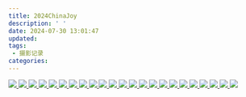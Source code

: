 ```yaml
---
title: 2024ChinaJoy
description: ' '
date: 2024-07-30 13:01:47
updated:
tags:
 - 摄影记录
categories:
---
```


<div id="lightgallery">
    <a href="https://pub-fc357e9fb3f444e694b227ed64be66b9.r2.dev/2024ChinaJoy/DSC_0014.JPG" data-lg-size="4608-3072">
        <img src="https://pub-fc357e9fb3f444e694b227ed64be66b9.r2.dev/2024ChinaJoy/DSC_0014.JPG" />
    </a>
    <a href="https://pub-fc357e9fb3f444e694b227ed64be66b9.r2.dev/2024ChinaJoy/DSC_0017.JPG" data-lg-size="4608-3072">
        <img src="https://pub-fc357e9fb3f444e694b227ed64be66b9.r2.dev/2024ChinaJoy/DSC_0017.JPG" />
    </a>
    <a href="https://pub-fc357e9fb3f444e694b227ed64be66b9.r2.dev/2024ChinaJoy/DSC_0018.JPG" data-lg-size="4608-3072">
        <img src="https://pub-fc357e9fb3f444e694b227ed64be66b9.r2.dev/2024ChinaJoy/DSC_0018.JPG" />
    </a>
	<a href="https://pub-fc357e9fb3f444e694b227ed64be66b9.r2.dev/2024ChinaJoy/DSC_0032.JPG" data-lg-size="3072-4608">
        <img src="https://pub-fc357e9fb3f444e694b227ed64be66b9.r2.dev/2024ChinaJoy/DSC_0032.JPG" />
    </a>
	<a href="https://pub-fc357e9fb3f444e694b227ed64be66b9.r2.dev/2024ChinaJoy/DSC_0098.JPG" data-lg-size="3072-4608">
        <img src="https://pub-fc357e9fb3f444e694b227ed64be66b9.r2.dev/2024ChinaJoy/DSC_0098.JPG" />
    </a>
	<a href="https://pub-fc357e9fb3f444e694b227ed64be66b9.r2.dev/2024ChinaJoy/DSC_0103.JPG" data-lg-size="3072-4608">
        <img src="https://pub-fc357e9fb3f444e694b227ed64be66b9.r2.dev/2024ChinaJoy/DSC_0103.JPG" />
    </a>
	<a href="https://pub-fc357e9fb3f444e694b227ed64be66b9.r2.dev/2024ChinaJoy/DSC_0105.JPG" data-lg-size="3072-4608">
        <img src="https://pub-fc357e9fb3f444e694b227ed64be66b9.r2.dev/2024ChinaJoy/DSC_0105.JPG" />
    </a>
	<a href="https://pub-fc357e9fb3f444e694b227ed64be66b9.r2.dev/2024ChinaJoy/DSC_0112.JPG" data-lg-size="3072-4608">
        <img src="https://pub-fc357e9fb3f444e694b227ed64be66b9.r2.dev/2024ChinaJoy/DSC_0112.JPG" />
    </a>
	<a href="https://pub-fc357e9fb3f444e694b227ed64be66b9.r2.dev/2024ChinaJoy/DSC_0119.JPG" data-lg-size="3072-4608">
        <img src="https://pub-fc357e9fb3f444e694b227ed64be66b9.r2.dev/2024ChinaJoy/DSC_0119.JPG" />
    </a>
	<a href="https://pub-fc357e9fb3f444e694b227ed64be66b9.r2.dev/2024ChinaJoy/DSC_0120.JPG" data-lg-size="3072-4608">
        <img src="https://pub-fc357e9fb3f444e694b227ed64be66b9.r2.dev/2024ChinaJoy/DSC_0120.JPG" />
    </a>
	<a href="https://pub-fc357e9fb3f444e694b227ed64be66b9.r2.dev/2024ChinaJoy/DSC_0139.JPG" data-lg-size="3072-4608">
        <img src="https://pub-fc357e9fb3f444e694b227ed64be66b9.r2.dev/2024ChinaJoy/DSC_0139.JPG" />
    </a>
	<a href="https://pub-fc357e9fb3f444e694b227ed64be66b9.r2.dev/2024ChinaJoy/DSC_0152.JPG" data-lg-size="3072-4608">
        <img src="https://pub-fc357e9fb3f444e694b227ed64be66b9.r2.dev/2024ChinaJoy/DSC_0152.JPG" />
    </a>
	<a href="https://pub-fc357e9fb3f444e694b227ed64be66b9.r2.dev/2024ChinaJoy/DSC_0160.JPG" data-lg-size="3072-4608">
        <img src="https://pub-fc357e9fb3f444e694b227ed64be66b9.r2.dev/2024ChinaJoy/DSC_0160.JPG" />
    </a>
	<a href="https://pub-fc357e9fb3f444e694b227ed64be66b9.r2.dev/2024ChinaJoy/DSC_0178.JPG" data-lg-size="3072-4608">
        <img src="https://pub-fc357e9fb3f444e694b227ed64be66b9.r2.dev/2024ChinaJoy/DSC_0178.JPG" />
    </a>
	<a href="https://pub-fc357e9fb3f444e694b227ed64be66b9.r2.dev/2024ChinaJoy/DSC_0237.JPG" data-lg-size="3072-4608">
        <img src="https://pub-fc357e9fb3f444e694b227ed64be66b9.r2.dev/2024ChinaJoy/DSC_0237.JPG" />
    </a>
	<a href="https://pub-fc357e9fb3f444e694b227ed64be66b9.r2.dev/2024ChinaJoy/DSC_0243.JPG" data-lg-size="3072-4608">
        <img src="https://pub-fc357e9fb3f444e694b227ed64be66b9.r2.dev/2024ChinaJoy/DSC_0243.JPG" />
    </a>
	<a href="https://pub-fc357e9fb3f444e694b227ed64be66b9.r2.dev/2024ChinaJoy/DSC_0263.JPG" data-lg-size="3072-4608">
        <img src="https://pub-fc357e9fb3f444e694b227ed64be66b9.r2.dev/2024ChinaJoy/DSC_0263.JPG" />
    </a>
	<a href="https://pub-fc357e9fb3f444e694b227ed64be66b9.r2.dev/2024ChinaJoy/DSC_0271.JPG" data-lg-size="3072-4608">
        <img src="https://pub-fc357e9fb3f444e694b227ed64be66b9.r2.dev/2024ChinaJoy/DSC_0271.JPG" />
    </a>
	<a href="https://pub-fc357e9fb3f444e694b227ed64be66b9.r2.dev/2024ChinaJoy/DSC_0279.JPG" data-lg-size="3072-4608">
        <img src="https://pub-fc357e9fb3f444e694b227ed64be66b9.r2.dev/2024ChinaJoy/DSC_0279.JPG" />
    </a>
	<a href="https://pub-fc357e9fb3f444e694b227ed64be66b9.r2.dev/2024ChinaJoy/DSC_0282.JPG" data-lg-size="3072-4608">
        <img src="https://pub-fc357e9fb3f444e694b227ed64be66b9.r2.dev/2024ChinaJoy/DSC_0282.JPG" />
    </a>
	<a href="https://pub-fc357e9fb3f444e694b227ed64be66b9.r2.dev/2024ChinaJoy/DSC_0309.JPG" data-lg-size="4608-3072">
        <img src="https://pub-fc357e9fb3f444e694b227ed64be66b9.r2.dev/2024ChinaJoy/DSC_0309.JPG" />
    </a>
	<a href="https://pub-fc357e9fb3f444e694b227ed64be66b9.r2.dev/2024ChinaJoy/DSC_0325.JPG" data-lg-size="3072-4608">
        <img src="https://pub-fc357e9fb3f444e694b227ed64be66b9.r2.dev/2024ChinaJoy/DSC_0325.JPG" />
    </a>
	<a href="https://pub-fc357e9fb3f444e694b227ed64be66b9.r2.dev/2024ChinaJoy/DSC_0351.JPG" data-lg-size="3072-4608">
        <img src="https://pub-fc357e9fb3f444e694b227ed64be66b9.r2.dev/2024ChinaJoy/DSC_0351.JPG" />
    </a>
	
</div>

